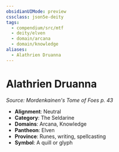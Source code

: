 ```yaml
---
obsidianUIMode: preview
cssclass: json5e-deity
tags:
  - compendium/src/mtf
  - deity/elven
  - domain/arcana
  - domain/knowledge
aliases:
  - Alathrien Druanna
---
```

# Alathrien Druanna
*Source: Mordenkainen's Tome of Foes p. 43* 

- **Alignment**: Neutral
- **Category**: The Seldarine
- **Domains**: Arcana, Knowledge
- **Pantheon**: Elven
- **Province**: Runes, writing, spellcasting
- **Symbol**: A quill or glyph